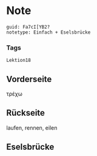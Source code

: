 # Note
```
guid: Fa7cI[YB2?
notetype: Einfach + Eselsbrücke
```

### Tags
```
Lektion18
```

## Vorderseite
τρέχω

## Rückseite
laufen, rennen, eilen

## Eselsbrücke


